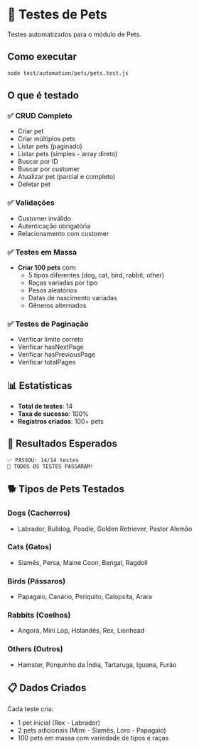 # 🐾 Testes de Pets

Testes automatizados para o módulo de Pets.

## Como executar

```bash
node test/automation/pets/pets.test.js
```

## O que é testado

### ✅ CRUD Completo
- Criar pet
- Criar múltiplos pets
- Listar pets (paginado)
- Listar pets (simples - array direto)
- Buscar por ID
- Buscar por customer
- Atualizar pet (parcial e completo)
- Deletar pet

### ✅ Validações
- Customer inválido
- Autenticação obrigatória
- Relacionamento com customer

### ✅ Testes em Massa
- **Criar 100 pets** com:
  - 5 tipos diferentes (dog, cat, bird, rabbit, other)
  - Raças variadas por tipo
  - Pesos aleatórios
  - Datas de nascimento variadas
  - Gêneros alternados

### ✅ Testes de Paginação
- Verificar limite correto
- Verificar hasNextPage
- Verificar hasPreviousPage
- Verificar totalPages

## 📊 Estatísticas

- **Total de testes**: 14
- **Taxa de sucesso**: 100%
- **Registros criados**: 100+ pets

## 🎯 Resultados Esperados

```
✅ PASSOU: 14/14 testes
🎉 TODOS OS TESTES PASSARAM!
```

## 🐕 Tipos de Pets Testados

### Dogs (Cachorros)
- Labrador, Bulldog, Poodle, Golden Retriever, Pastor Alemão

### Cats (Gatos)
- Siamês, Persa, Maine Coon, Bengal, Ragdoll

### Birds (Pássaros)
- Papagaio, Canário, Periquito, Calopsita, Arara

### Rabbits (Coelhos)
- Angorá, Mini Lop, Holandês, Rex, Lionhead

### Others (Outros)
- Hamster, Porquinho da Índia, Tartaruga, Iguana, Furão

## 📋 Dados Criados

Cada teste cria:
- 1 pet inicial (Rex - Labrador)
- 2 pets adicionais (Mimi - Siamês, Loro - Papagaio)
- 100 pets em massa com variedade de tipos e raças

